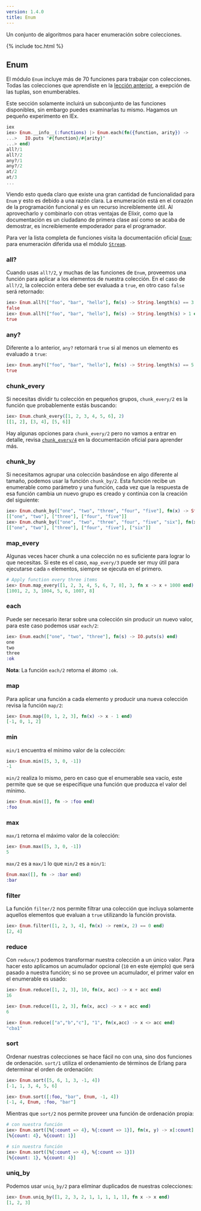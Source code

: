 ```yaml
---
version: 1.4.0
title: Enum
---
```


Un conjunto de algoritmos para hacer enumeración sobre colecciones.

{% include toc.html %}

## Enum

El módulo `Enum` incluye más de 70 funciones para trabajar con colecciones.
Todas las colecciones que aprendiste en la [lección anterior](../collections/), a exepción de las tuplas, son enumberables.

Este sección solamente incluirá un subconjunto de las funciones disponibles, sin embargo puedes examinarlas tu mismo.
Hagamos un pequeño experimento en IEx.

```elixir
iex
iex> Enum.__info__(:functions) |> Enum.each(fn({function, arity}) ->
...>   IO.puts "#{function}/#{arity}"
...> end)
all?/1
all?/2
any?/1
any?/2
at/2
at/3
...
```

Viendo esto queda claro que existe una gran cantidad de funcionalidad para `Enum` y esto es debido a una razón clara.
La enumeración está en el corazón de la programación funcional y es un recurso increiblemente útil.
Al aprovecharlo y combinarlo con otras ventajas de Elixir, como que la documentación es un ciudadano de primera clase así como se acaba de demostrar, es increiblemente empoderador para el programador.

Para ver la lista completa de funciones visita la documentación oficial [`Enum`](https://hexdocs.pm/elixir/Enum.html); para enumeración diferida usa el módulo [`Stream`](https://hexdocs.pm/elixir/Stream.html).


### all?

Cuando usas `all?/2`, y muchas de las funciones de `Enum`, proveemos una función para aplicar a los elementos de nuestra colección.
En el caso de `all?/2`, la colección entera debe ser evaluada a `true`, en otro caso `false` será retornado:

```elixir
iex> Enum.all?(["foo", "bar", "hello"], fn(s) -> String.length(s) == 3 end)
false
iex> Enum.all?(["foo", "bar", "hello"], fn(s) -> String.length(s) > 1 end)
true
```

### any?

Diferente a lo anterior, `any?` retornará `true` si al menos un elemento es evaluado a `true`:

```elixir
iex> Enum.any?(["foo", "bar", "hello"], fn(s) -> String.length(s) == 5 end)
true
```

### chunk_every

Si necesitas dividir tu colección en pequeños grupos, `chunk_every/2` es la función que probablemente estás buscando:

```elixir
iex> Enum.chunk_every([1, 2, 3, 4, 5, 6], 2)
[[1, 2], [3, 4], [5, 6]]
```

Hay algunas opciones para `chunk_every/2` pero no vamos a entrar en detalle, revisa [`chunk_every/4`](https://hexdocs.pm/elixir/Enum.html#chunk_every/4) en la documentación oficial para aprender más.

### chunk_by

Si necesitamos agrupar una colección basándose en algo diferente al tamaño, podemos usar la función `chunk_by/2`.
Esta función recibe un enumerable como parámetro y una función, cada vez que la respuesta de esa función cambia un nuevo grupo es creado y continúa con la creación del siguiente:

```elixir
iex> Enum.chunk_by(["one", "two", "three", "four", "five"], fn(x) -> String.length(x) end)
[["one", "two"], ["three"], ["four", "five"]]
iex> Enum.chunk_by(["one", "two", "three", "four", "five", "six"], fn(x) -> String.length(x) end)
[["one", "two"], ["three"], ["four", "five"], ["six"]]
```

### map_every

Algunas veces hacer chunk a una colección no es suficiente para lograr lo que necesitas.
Si este es el caso, `map_every/3` puede ser muy  útil para ejecutarse cada `n` elementos, siempre se ejecuta en el primero.

```elixir
# Apply function every three items
iex> Enum.map_every([1, 2, 3, 4, 5, 6, 7, 8], 3, fn x -> x + 1000 end)
[1001, 2, 3, 1004, 5, 6, 1007, 8]
```

### each

Puede ser necesario iterar sobre una colección sin producir un nuevo valor, para este caso podemos usar `each/2`:

```elixir
iex> Enum.each(["one", "two", "three"], fn(s) -> IO.puts(s) end)
one
two
three
:ok
```

__Nota__: La función `each/2` retorna el átomo `:ok`.

### map

Para aplicar una función a cada elemento y producir una nueva colección revisa la función `map/2`:

```elixir
iex> Enum.map([0, 1, 2, 3], fn(x) -> x - 1 end)
[-1, 0, 1, 2]
```

### min

`min/1` encuentra el mínimo valor de la colección:

```elixir
iex> Enum.min([5, 3, 0, -1])
-1
```

`min/2` realiza lo mismo, pero en caso que el enumerable sea vacío, este permite que se que se especifique una función que produzca el valor del mínimo.

```elixir
iex> Enum.min([], fn -> :foo end)
:foo
```

### max

`max/1` retorna el máximo valor de la colección:

```elixir
iex> Enum.max([5, 3, 0, -1])
5
```

`max/2` es a `max/1` lo que `min/2` es a `min/1`:

```elixir
Enum.max([], fn -> :bar end)
:bar
```

### filter

La función `filter/2` nos permite filtrar una colección que incluya solamente aquellos elementos que evaluan a `true` utilizando la función provista.

```elixir
iex> Enum.filter([1, 2, 3, 4], fn(x) -> rem(x, 2) == 0 end)
[2, 4]
```

### reduce

Con `reduce/3` podemos transformar nuestra colección a un único valor.
Para hacer esto aplicamos un acumulador opcional (`10` en este ejemplo) que será pasado a nuestra función; si no se provee un acumulador, el primer valor en el enumerable es usado:

```elixir
iex> Enum.reduce([1, 2, 3], 10, fn(x, acc) -> x + acc end)
16

iex> Enum.reduce([1, 2, 3], fn(x, acc) -> x + acc end)
6

iex> Enum.reduce(["a","b","c"], "1", fn(x,acc) -> x <> acc end)
"cba1"
```

### sort

Ordenar nuestras colecciones se hace fácil no con una, sino dos funciones de ordenación.
`sort/1` utiliza el ordenamiento de términos de Erlang para determinar el orden de ordenación:

```elixir
iex> Enum.sort([5, 6, 1, 3, -1, 4])
[-1, 1, 3, 4, 5, 6]

iex> Enum.sort([:foo, "bar", Enum, -1, 4])
[-1, 4, Enum, :foo, "bar"]
```

Mientras que `sort/2` nos permite proveer una función de ordenación propia:

```elixir
# con nuestra función
iex> Enum.sort([%{:count => 4}, %{:count => 1}], fn(x, y) -> x[:count] > y[:count] end)
[%{count: 4}, %{count: 1}]

# sin nuestra función
iex> Enum.sort([%{:count => 4}, %{:count => 1}])
[%{count: 1}, %{count: 4}]
```

### uniq_by

Podemos usar `uniq_by/2` para eliminar duplicados de nuestras colecciones:

```elixir
iex> Enum.uniq_by([1, 2, 3, 2, 1, 1, 1, 1, 1], fn x -> x end)
[1, 2, 3]
```
